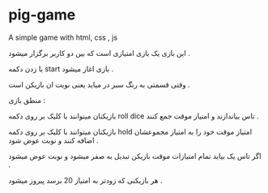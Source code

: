 # pig-game
A simple game with html, css , js

این بازی یک بازی امتیازی است که بین دو کاربر برگزار میشود .

با زدن دکمه start بازی اغاز میشود .

وقتی قسمتی به رنگ سبز در میاید یعنی نوبت ان بازیکن است .

منطق بازی :

بازیکنان میتوانند با کلیک بر روی دکمه roll dice  تاس بیاندازند و امتیاز موقت جمع کنند .

بازیکنان میتوانند با کلیک بر روی دکمه hold  امتیاز موقت خود را به امتیاز مجموعشان اضافه کنند و نوبت عوض شود .

اگر تاس یک بیاید تمام امتیازات موقت بازیکن تبدیل به صفر میشود و نوبت عوض میشود .

هر بازیکنی که زودتر به امتیاز 20 برسد پیروز میشود .

